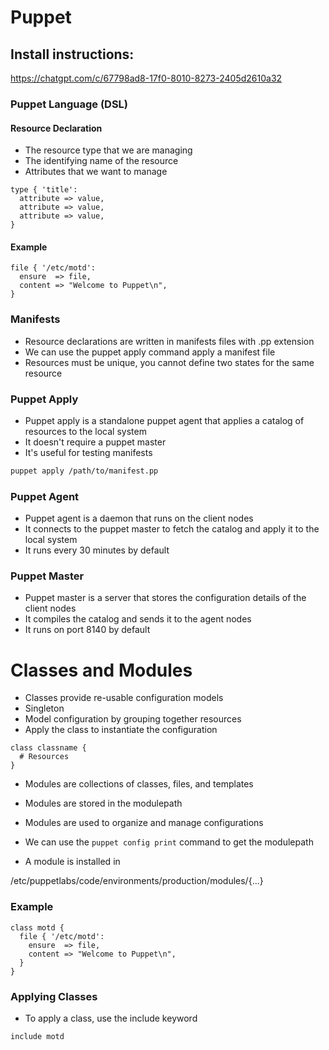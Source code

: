 # Puppet

## Install instructions:

https://chatgpt.com/c/67798ad8-17f0-8010-8273-2405d2610a32

### Puppet Language (DSL)

#### Resource Declaration

- The resource type that we are managing
- The identifying name of the resource
- Attributes that we want to manage

```puppet
type { 'title':
  attribute => value,
  attribute => value,
  attribute => value,
}
```

#### Example

```puppet
file { '/etc/motd':
  ensure  => file,
  content => "Welcome to Puppet\n",
}
```

### Manifests

- Resource declarations are written in manifests files with .pp extension
- We can use the puppet apply command apply a manifest file
- Resources must be unique, you cannot define two states for the same resource

### Puppet Apply

- Puppet apply is a standalone puppet agent that applies a catalog of resources to the local system
- It doesn't require a puppet master
- It's useful for testing manifests

```bash
puppet apply /path/to/manifest.pp
```

### Puppet Agent

- Puppet agent is a daemon that runs on the client nodes
- It connects to the puppet master to fetch the catalog and apply it to the local system
- It runs every 30 minutes by default

### Puppet Master

- Puppet master is a server that stores the configuration details of the client nodes
- It compiles the catalog and sends it to the agent nodes
- It runs on port 8140 by default

# Classes and Modules

- Classes provide re-usable configuration models
- Singleton
- Model configuration by grouping together resources
- Apply the class to instantiate the configuration

```puppet
class classname {
  # Resources
}
```

- Modules are collections of classes, files, and templates
- Modules are stored in the modulepath
- Modules are used to organize and manage configurations

- We can use the `puppet config print` command to get the modulepath
- A module is installed in <modulepath></modulepath>

/etc/puppetlabs/code/environments/production/modules/{...}

### Example

```puppet
class motd {
  file { '/etc/motd':
    ensure  => file,
    content => "Welcome to Puppet\n",
  }
}
```

### Applying Classes

- To apply a class, use the include keyword

```puppet
include motd
```
